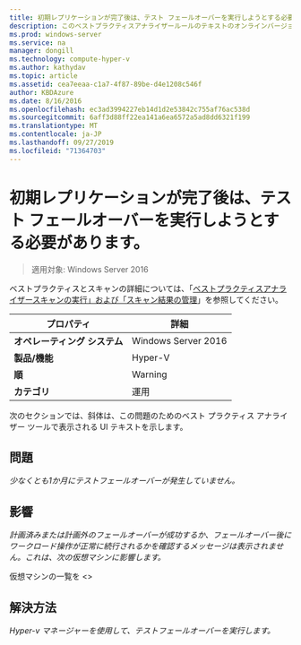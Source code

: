 ```yaml
---
title: 初期レプリケーションが完了後は、テスト フェールオーバーを実行しようとする必要があります。
description: このベストプラクティスアナライザールールのテキストのオンラインバージョン。
ms.prod: windows-server
ms.service: na
manager: dongill
ms.technology: compute-hyper-v
ms.author: kathydav
ms.topic: article
ms.assetid: cea7eeaa-c1a7-4f87-89be-d4e1208c546f
author: KBDAzure
ms.date: 8/16/2016
ms.openlocfilehash: ec3ad3994227eb14d1d2e53842c755af76ac538d
ms.sourcegitcommit: 6aff3d88ff22ea141a6ea6572a5ad8dd6321f199
ms.translationtype: MT
ms.contentlocale: ja-JP
ms.lasthandoff: 09/27/2019
ms.locfileid: "71364703"
---
```

# <a name="test-failover-should-be-attempted-after-initial-replication-is-complete"></a>初期レプリケーションが完了後は、テスト フェールオーバーを実行しようとする必要があります。

>適用対象: Windows Server 2016

ベストプラクティスとスキャンの詳細については、「[ベストプラクティスアナライザースキャンの実行」および「スキャン結果の管理](https://go.microsoft.com/fwlink/p/?LinkID=223177)」を参照してください。  
  
|プロパティ|詳細|  
|-|-|  
|**オペレーティング システム**|Windows Server 2016|  
|**製品/機能**|Hyper-V|  
|**順**|Warning|  
|**カテゴリ**|運用|  
  
次のセクションでは、斜体は、この問題のためのベスト プラクティス アナライザー ツールで表示される UI テキストを示します。  
  
## <a name="problem"></a>問題  
*少なくとも1か月にテストフェールオーバーが発生していません。*  
  
## <a name="impact"></a>影響  
*計画済みまたは計画外のフェールオーバーが成功するか、フェールオーバー後にワークロード操作が正常に続行されるかを確認するメッセージは表示されません。これは、次の仮想マシンに影響します。*  
  
仮想マシンの一覧を \<>  
  
## <a name="resolution"></a>解決方法  
*Hyper-v マネージャーを使用して、テストフェールオーバーを実行します。*  
  



